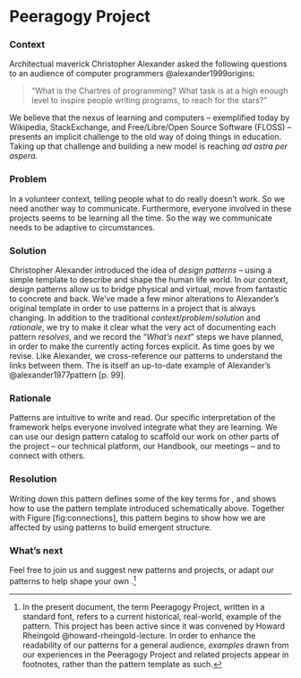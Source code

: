 ---
---

Peeragogy Project 
=================

### Context 

Architectual maverick Christopher Alexander asked the following
questions to an audience of computer programmers @alexander1999origins:

> “What is the Chartres of programming? What task is at a high enough
> level to inspire people writing programs, to reach for the stars?”

We believe that the nexus of learning and computers – exemplified today
by Wikipedia, StackExchange, and Free/Libre/Open Source Software (FLOSS)
– presents an implicit challenge to the old way of doing things in
education. Taking up that challenge and building a new model is reaching
*ad astra per aspera*.

### Problem 

In a volunteer context, telling people what to do really doesn’t work.
So we need another way to communicate. Furthermore, everyone involved in
these projects seems to be learning all the time. So the way we
communicate needs to be adaptive to circumstances.

### Solution 

Christopher Alexander introduced the idea of *design patterns* – using a
simple template to describe and shape the human life world. In our
context, design patterns allow us to bridge physical and virtual, move
from fantastic to concrete and back. We’ve made a few minor alterations
to Alexander’s original template in order to use patterns in a project
that is always changing. In addition to the traditional
*context*/*problem*/*solution* and *rationale*, we try to make it clear
what the very act of documenting each pattern *resolves*, and we record
the “*What’s next*” steps we have planned, in order to make the
currently acting forces explicit. As time goes by we revise. Like
Alexander, we cross-reference our patterns to understand the links
between them. The is itself an up-to-date example of Alexander’s
@alexander1977pattern [p. 99].

### Rationale 

Patterns are intuitive to write and read. Our specific interpretation of
the framework helps everyone involved integrate what they are learning.
We can use our design pattern catalog to scaffold our work on other
parts of the project – our technical platform, our Handbook, our
meetings – and to connect with others.

### Resolution 

Writing down this pattern defines some of the key terms for , and shows
how to use the pattern template introduced schematically above. Together
with Figure [fig:connections], this pattern begins to show how we are
affected by using patterns to build emergent structure.

### What’s next 

Feel free to join us and suggest new patterns and projects, or adapt our
patterns to help shape your own .[^1]

[^1]: In the present document, the term Peeragogy Project, written in a
    standard font, refers to a current historical, real-world, example
    of the pattern. This project has been active since it was convened
    by Howard Rheingold @howard-rheingold-lecture. In order to enhance
    the readability of our patterns for a general audience, *examples*
    drawn from our experiences in the Peeragogy Project and related
    projects appear in footnotes, rather than the pattern template as
    such.

